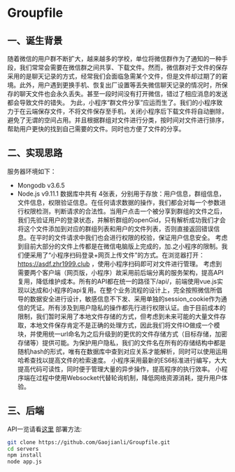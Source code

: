 # Groupfile
## 一、诞生背景
随着微信的用户群不断扩大，越来越多的学校，单位将微信群作为了通知的一种手段，我们常常会需要在微信群之间共享、下载文件。然而，微信群对于文件的保存采用的是聊天记录的方式，经常我们会面临急需某个文件，但是文件却过期了的窘境。此外，用户遇到更换手机、恢复出厂设置等丢失微信聊天记录的情况时，所保存的聊天文件也会永久丢失。甚至一段时间没有打开微信，错过了相应消息的发送都会导致文件的错失。
为此，小程序“群文件分享”应运而生了。我们的小程序致力于在云端保存文件，不将文件保存至手机，关闭小程序后下载文件将自动删除，避免了无谓的空间占用。并且根据群组对文件进行分类，按时间对文件进行排序，帮助用户更快的找到自己需要的文件。同时也方便了文件的分享。
## 二、实现思路
服务器环境如下：
- Mongodb v3.6.5
- Node.js v9.11.1
数据库中共有 4张表，分别用于存放：用户信息，群组信息，文件信息，权限验证信息。在任何请求数据的操作，我们都会对每一个参数进行权限检测，判断请求的合法性。当用户点击一个被分享到群组的文件之后，我们先验证用户的登录状态，并解析群组的openGid，只有解析成功我们才会将这个文件添加到对应的群组列表和用户的文件列表，否则直接返回错误信息。在平时的文件请求中我们也会进行权限的校验，保证用户信息安全。
考虑到目前大部分的文件上传都是在微信电脑版上完成的，加.之小程序的限制。我们便采用了“小程序扫码登录+网页上传文件”的方式。在浏览器打开：https://asdf.zhr1999.club ，使用小程序扫码即可对文件进行管理。
考虑到需要两个客户端（网页版，小程序）故采用前后端分离的服务架构，提高API复用，降低维护成本。所有的API都在统一的路径下/api/，前端使用vue.js实现以达成和小程序的api复用。在整个业务流程的设计上，完全按照微信所倡导的数据安全进行设计，敏感信息不下发、采用单独的session_cookie作为通信的凭证。所有涉及到用户隐私的操作都先行进行权限认证。由于目前成本的限制，我们暂时采用了本地文件存储的方式，但考虑到未来可能的大量文件存取，本地文件保存肯定不是正确的处理方式，因此我们将文件IO做成一个模块，并使用统一url命名为之后升级到的更优的文件存储方式（目标存储，加密存储等）提供可能。为保护用户隐私，我们的文件名在所有的存储结构中都是随机hash的形式，唯有在数据库中查到对应关系才能解析，同时可以使用运用哈希查找以提高文件的检索速度。
小程序采用最新的ES6标准进行编写，大大提高代码可读性，同时便于管理大量的异步操作，提高程序的执行效率。
小程序端在过程中使用Websocket代替轮询机制，降低网络资源消耗，提升用户体验。

## 三、后端

API一览请看[这里](https://github.com/Gaojianli/Groupfile/blob/master/servers/README.md)
部署方法:
```bash
git clone https://github.com/Gaojianli/Groupfile.git
cd servers
npm install
node app.js
```
